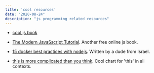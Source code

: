 ```yaml
---
title: 'cool resources'
date: "2020-08-24"
description: "js programming related resources"
---
```


- [cool js book](https://exploringjs.com/deep-js/toc.html)

- [The Modern JavaSscript Tutorial](https://javascript.info/). Another free online js book.

- [15 docker best practices with nodejs](https://dev.to/nodepractices/docker-best-practices-with-node-js-4ln4).
Written by a dude from Israel.

- [this is more complicated than you think](https://ibb.co/gPyCmQw). Cool chart for 'this' in all contexts.